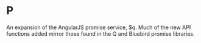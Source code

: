 # P

An expansion of the AngularJS promise service, $q.  Much of the new API functions added mirror those found in the Q and Bluebird promise libraries.